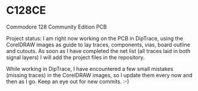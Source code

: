 # C128CE
Commodore 128 Community Edition PCB

Project status: I am right now working on the PCB in DipTrace, using the CorelDRAW images as guide to lay traces, components, vias, board outline and cutouts. As soon as I have completed the net list (all traces laid in both signal layers) I will add the project files in the repository.

While working in DipTrace, I have encountered a few small mistakes (missing traces) in the CorelDRAW images, so I update them every now and then as I go. Keep an eye out for new commits. :-)
